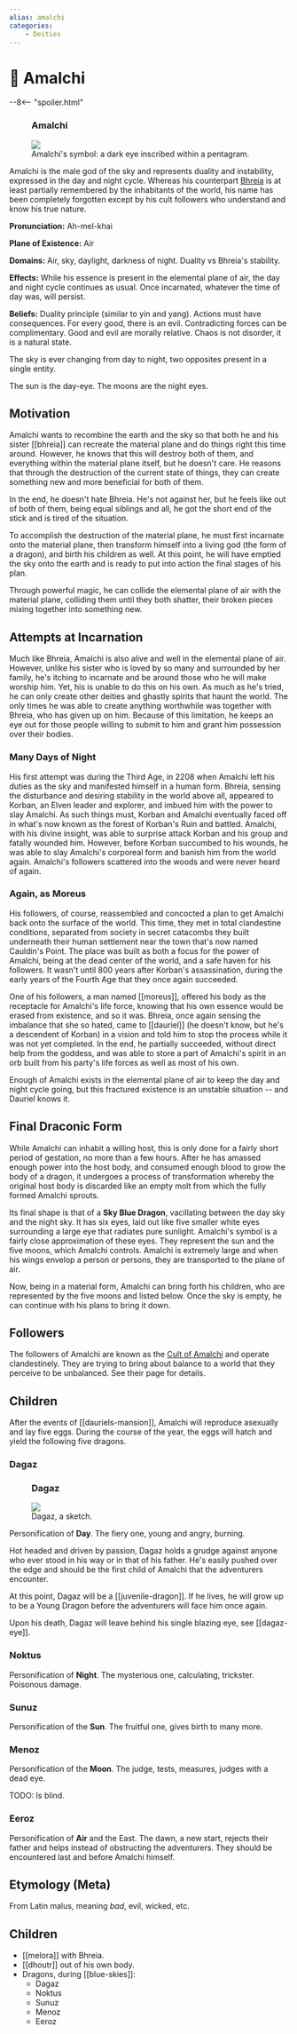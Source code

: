 ```yaml
---
alias: amalchi
categories:
    - Deities
---
```

# 🔐 Amalchi

--8<-- "spoiler.html"

<figure class="infobox right">
  <h3>Amalchi</h3>
  <a href="/assets/images/amalchi-symbol-full.png">
    <img src="/assets/images/amalchi-symbol-tiny.png" />
  </a>
  <figcaption>
    Amalchi's symbol: a dark eye inscribed within a pentagram.
  </figcaption>
</figure>

Amalchi is the male god of the sky and represents duality and instability, expressed in the day and night cycle. Whereas his counterpart [Bhreia](bhreia.md) is at least partially remembered by the inhabitants of the world, his name has been completely forgotten except by his cult followers who understand and know his true nature.

**Pronunciation:** Ah-mel-khai

**Plane of Existence:** Air

**Domains:** Air, sky, daylight, darkness of night. Duality vs Bhreia's stability.

**Effects:** While his essence is present in the elemental plane of air, the day and night cycle continues as usual. Once incarnated, whatever the time of day was, will persist.

**Beliefs:** Duality principle (similar to yin and yang). Actions must have consequences. For every good, there is an evil. Contradicting forces can be complimentary. Good and evil are morally relative. Chaos is not disorder, it is a natural state.

The sky is ever changing from day to night, two opposites present in a single entity.

The sun is the day-eye. The moons are the night eyes.

## Motivation

Amalchi wants to recombine the earth and the sky so that both he and his sister [[bhreia]] can recreate the material plane and do things right this time around. However, he knows that this will destroy both of them, and everything within the material plane itself, but he doesn't care. He reasons that through the destruction of the current state of things, they can create something new and more beneficial for both of them.

In the end, he doesn't hate Bhreia. He's not against her, but he feels like out of both of them, being equal siblings and all, he got the short end of the stick and is tired of the situation.

To accomplish the destruction of the material plane, he must first incarnate onto the material plane, then transform himself into a living god (the form of a dragon), and birth his children as well. At this point, he will have emptied the sky onto the earth and is ready to put into action the final stages of his plan.

Through powerful magic, he can collide the elemental plane of air with the material plane, colliding them until they both shatter, their broken pieces mixing together into something new.

## Attempts at Incarnation

Much like Bhreia, Amalchi is also alive and well in the elemental plane of air. However, unlike his sister who is loved by so many and surrounded by her family, he's itching to incarnate and be around those who he will make worship him. Yet, his is unable to do this on his own. As much as he's tried, he can only create other deities and ghastly spirits that haunt the world. The only times he was able to create anything worthwhile was together with Bhreia, who has given up on him. Because of this limitation, he keeps an eye out for those people willing to submit to him and grant him possession over their bodies.

### Many Days of Night

His first attempt was during the Third Age, in 2208 when Amalchi left his duties as the sky and manifested himself in a human form. Bhreia, sensing the disturbance and desiring stability in the world above all, appeared to Korban, an Elven leader and explorer, and imbued him with the power to slay Amalchi. As such things must, Korban and Amalchi eventually faced off in what's now known as the forest of Korban's Ruin and battled. Amalchi, with his divine insight, was able to surprise attack Korban and his group and fatally wounded him. However, before Korban succumbed to his wounds, he was able to slay Amalchi's corporeal form and banish him from the world again. Amalchi's followers scattered into the woods and were never heard of again.

### Again, as Moreus

His followers, of course, reassembled and concocted a plan to get Amalchi back onto the surface of the world. This time, they met in total clandestine conditions, separated from society in secret catacombs they built underneath their human settlement near the town that's now named Cauldin's Point. The place was built as both a focus for the power of Amalchi, being at the dead center of the world, and a safe haven for his followers. It wasn't until 800 years after Korban's assassination, during the early years of the Fourth Age that they once again succeeded.

One of his followers, a man named [[moreus]], offered his body as the receptacle for Amalchi's life force, knowing that his own essence would be erased from existence, and so it was. Bhreia, once again sensing the imbalance that she so hated, came to [[dauriel]] (he doesn't know, but he's a descendent of Korban) in a vision and told him to stop the process while it was not yet completed. In the end, he partially succeeded, without direct help from the goddess, and was able to store a part of Amalchi's spirit in an orb built from his party's life forces as well as most of his own.

Enough of Amalchi exists in the elemental plane of air to keep the day and night cycle going, but this fractured existence is an unstable situation -- and Dauriel knows it.

## Final Draconic Form

While Amalchi can inhabit a willing host, this is only done for a fairly short period of gestation, no more than a few hours. After he has amassed enough power into the host body, and consumed enough blood to grow the body of a dragon, it undergoes a process of transformation whereby the original host body is discarded like an empty molt from which the fully formed Amalchi sprouts.

Its final shape is that of a **Sky Blue Dragon**, vacillating between the day sky and the night sky. It has six eyes, laid out like five smaller white eyes surrounding a large eye that radiates pure sunlight. Amalchi's symbol is a fairly close approximation of these eyes. They represent the sun and the five moons, which Amalchi controls. Amalchi is extremely large and when his wings envelop a person or persons, they are transported to the plane of air.

Now, being in a material form, Amalchi can bring forth his children, who are represented by the five moons and listed below. Once the sky is empty, he can continue with his plans to bring it down.

## Followers

The followers of Amalchi are known as the [Cult of Amalchi](../adventures/dauriels-mansion/organizations/cult-of-amalchi.md) and operate clandestinely. They are trying to bring about balance to a world that they perceive to be unbalanced. See their page for details.

## Children

After the events of [[dauriels-mansion]], Amalchi will reproduce asexually and lay five eggs. During the course of the year, the eggs will hatch and yield the following five dragons.

### Dagaz

<figure class="infobox right">
  <h3>Dagaz</h3>
  <a href="/assets/images/dagaz-full.png">
    <img src="/assets/images/dagaz-tiny.png" />
  </a>
  <figcaption>
    Dagaz, a sketch.
  </figcaption>
</figure>

Personification of **Day**. The fiery one, young and angry, burning.

Hot headed and driven by passion, Dagaz holds a grudge against anyone who ever stood in his way or in that of his father. He's easily pushed over the edge and should be the first child of Amalchi that the adventurers encounter.

At this point, Dagaz will be a [[juvenile-dragon]]. If he lives, he will grow up to be a Young Dragon before the adventurers will face him once again.

Upon his death, Dagaz will leave behind his single blazing eye, see [[dagaz-eye]].

### Noktus

Personification of **Night**. The mysterious one, calculating, trickster. Poisonous damage.

### Sunuz

Personification of the **Sun**. The fruitful one, gives birth to many more.

### Menoz

Personification of the **Moon**. The judge, tests, measures, judges with a dead eye.

TODO: Is blind.

### Eeroz

Personification of **Air** and the East. The dawn, a new start, rejects their father and helps instead of obstructing the adventurers. They should be encountered last and before Amalchi himself.

## Etymology (Meta)

From Latin malus, meaning *bad*, evil, wicked, etc.

## Children

- [[melora]] with Bhreia.
- [[dhoutr]] out of his own body.
- Dragons, during [[blue-skies]]:
  - Dagaz
  - Noktus
  - Sunuz
  - Menoz
  - Eeroz
